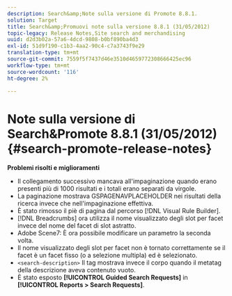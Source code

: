 ```yaml
---
description: Search&amp;Note sulla versione di Promote 8.8.1.
solution: Target
title: Search&amp;Promuovi note sulla versione 8.8.1 (31/05/2012)
topic-legacy: Release Notes,Site search and merchandising
uuid: d2d3b02a-57a6-4dcd-9808-b0bf890ba4d3
exl-id: 51d9f190-c1b3-4aa2-90c4-c7a3743f9e29
translation-type: tm+mt
source-git-commit: 7559f5f7437d46e3510d4659772308666425ec96
workflow-type: tm+mt
source-wordcount: '116'
ht-degree: 2%

---
```


# Note sulla versione di Search&amp;Promote 8.8.1 (31/05/2012){#search-promote-release-notes}

**Problemi risolti e miglioramenti**

* Il collegamento successivo mancava all&#39;impaginazione quando erano presenti più di 1000 risultati e i totali erano separati da virgole.
* La paginazione mostrava GSPAGENAVPLACEHOLDER nei risultati della ricerca invece che nell&#39;impaginazione effettiva.
* È stato rimosso il piè di pagina dal percorso [!DNL Visual Rule Builder].
* [!DNL Breadcrumbs] ora utilizza il nome visualizzato degli slot per facet invece del nome del facet di slot astratto.
* Adobe Scene7: È ora possibile modificare un parametro la seconda volta.
* Il nome visualizzato degli slot per facet non è tornato correttamente se il facet è un facet fisso (o a selezione multipla) ed è selezionato.
* `<search-description>` Il tag mostrava invece il corpo quando il metatag della descrizione aveva contenuto vuoto.
* È stato esposto **[!UICONTROL Guided Search Requests]** in **[!UICONTROL Reports > Search Requests]**.
